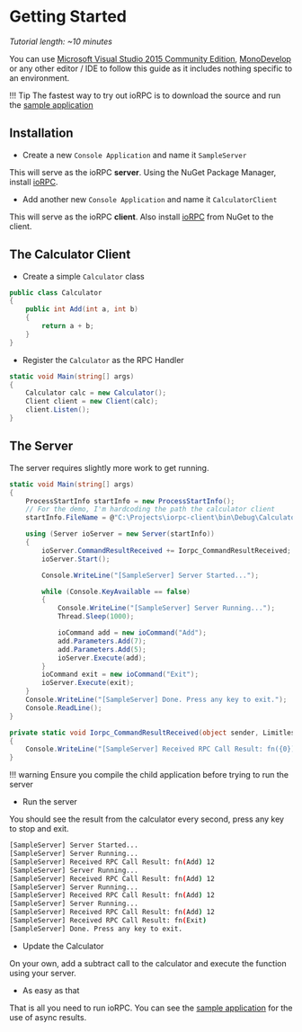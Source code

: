 # Getting Started

*Tutorial length: ~10 minutes*

You can use [Microsoft Visual Studio 2015 Community Edition](https://www.visualstudio.com/vs/community/), [MonoDevelop](http://www.monodevelop.com/) or any other editor / IDE to follow
this guide as it includes nothing specific to an environment.

!!! Tip
    The fastest way to try out ioRPC is to download the source and run the [sample application](https://github.com/ProjectLimitless/ioRPC/tree/master/Samples)

## Installation

* Create a new `Console Application` and name it `SampleServer`

This will serve as the ioRPC **server**. Using the NuGet Package Manager,
install [ioRPC](https://www.nuget.org/packages/Limitless.ioRPC/).

* Add another new `Console Application` and name it `CalculatorClient`

This will serve as the ioRPC **client**. Also install [ioRPC](https://www.nuget.org/packages/Limitless.ioRPC/)
from NuGet to the client.

## The Calculator Client

* Create a simple `Calculator` class

```csharp
public class Calculator
{
    public int Add(int a, int b)
    {
        return a + b;
    }
}
```

* Register the `Calculator` as the RPC Handler

```csharp
static void Main(string[] args)
{
    Calculator calc = new Calculator();
    Client client = new Client(calc);
    client.Listen();
}
```

## The Server

The server requires slightly more work to get running.

```csharp
static void Main(string[] args)
{
    ProcessStartInfo startInfo = new ProcessStartInfo();
    // For the demo, I'm hardcoding the path the calculator client
    startInfo.FileName = @"C:\Projects\iorpc-client\bin\Debug\CalculatorClient.exe";

    using (Server ioServer = new Server(startInfo))
    {
        ioServer.CommandResultReceived += Iorpc_CommandResultReceived;
        ioServer.Start();

        Console.WriteLine("[SampleServer] Server Started...");

        while (Console.KeyAvailable == false)
        {
            Console.WriteLine("[SampleServer] Server Running...");
            Thread.Sleep(1000);

            ioCommand add = new ioCommand("Add");
            add.Parameters.Add(7);
            add.Parameters.Add(5);
            ioServer.Execute(add);
        }
        ioCommand exit = new ioCommand("Exit");
        ioServer.Execute(exit);
    }
    Console.WriteLine("[SampleServer] Done. Press any key to exit.");
    Console.ReadLine();
}

private static void Iorpc_CommandResultReceived(object sender, Limitless.ioRPC.Events.ioEventArgs e)
{
    Console.WriteLine("[SampleServer] Received RPC Call Result: fn({0}) {1}", e.CommandName, e.Data);
}
```

!!! warning
    Ensure you compile the child application before trying to run the server

* Run the server

You should see the result from the calculator every second, press any key to
stop and exit.

```bash
[SampleServer] Server Started...
[SampleServer] Server Running...
[SampleServer] Received RPC Call Result: fn(Add) 12
[SampleServer] Server Running...
[SampleServer] Received RPC Call Result: fn(Add) 12
[SampleServer] Server Running...
[SampleServer] Received RPC Call Result: fn(Add) 12
[SampleServer] Server Running...
[SampleServer] Received RPC Call Result: fn(Add) 12
[SampleServer] Received RPC Call Result: fn(Exit)
[SampleServer] Done. Press any key to exit.
```

* Update the Calculator

On your own, add a subtract call to the calculator and execute the function
using your server.

* As easy as that

That is all you need to run ioRPC. You can see the [sample application](https://github.com/ProjectLimitless/ioRPC/tree/master/Samples)
for the use of async results.
